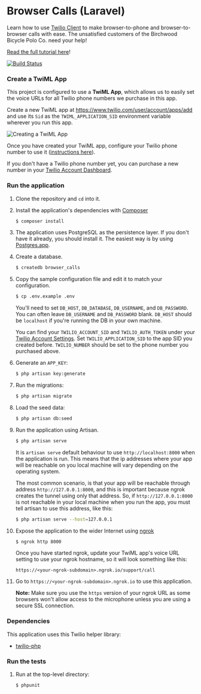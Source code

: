 # Browser Calls (Laravel)

Learn how to use [Twilio Client](https://www.twilio.com/client) to
make browser-to-phone and browser-to-browser calls with ease. The
unsatisfied customers of the Birchwood Bicycle Polo Co. need your
help!

[Read the full tutorial here](https://www.twilio.com/docs/tutorials/walkthrough/browser-calls/php/laravel)!

[![Build Status](https://travis-ci.org/TwilioDevEd/browser-calls-laravel.svg?branch=master)](https://travis-ci.org/TwilioDevEd/browser-calls-laravel)

### Create a TwiML App

This project is configured to use a **TwiML App**, which allows us to easily set the voice URLs for all Twilio phone numbers we purchase in this app.

Create a new TwiML app at https://www.twilio.com/user/account/apps/add and use its `Sid` as the `TWIML_APPLICATION_SID` environment variable wherever you run this app.

![Creating a TwiML App](http://howtodocs.s3.amazonaws.com/call-tracking-twiml-app.gif)

Once you have created your TwiML app, configure your Twilio phone number to use it ([instructions here](https://www.twilio.com/help/faq/twilio-client/how-do-i-create-a-twiml-app)).

If you don't have a Twilio phone number yet, you can purchase a new number in your [Twilio Account Dashboard](https://www.twilio.com/user/account/phone-numbers/incoming).

### Run the application

1. Clone the repository and `cd` into it.
1. Install the application's dependencies with [Composer](https://getcomposer.org/)

   ```bash
   $ composer install
   ```
1. The application uses PostgreSQL as the persistence layer. If you
   don't have it already, you should install it. The easiest way is by
   using [Postgres.app](http://postgresapp.com/).
1. Create a database.

   ```bash
   $ createdb browser_calls
   ```
1. Copy the sample configuration file and edit it to match your configuration.

    ```bash
    $ cp .env.example .env
    ```

   You'll need to set `DB_HOST`, `DB_DATABASE`, `DB_USERNAME`, and
   `DB_PASSWORD`. You can often leave `DB_USERNAME` and `DB_PASSWORD`
   blank. `DB_HOST` should be `localhost` if you're running the DB in
   your own machine.

   You can find your `TWILIO_ACCOUNT_SID` and `TWILIO_AUTH_TOKEN` under
   your
   [Twilio Account Settings](https://www.twilio.com/user/account/settings). Set
   `TWILIO_APPLICATION_SID` to the app SID you created
   before. `TWILIO_NUMBER` should be set to the phone number you
   purchased above.

1. Generate an `APP_KEY`:

   ```bash
   $ php artisan key:generate
   ```
1. Run the migrations:

   ```bash
   $ php artisan migrate
   ```
1. Load the seed data:

   ```bash
   $ php artisan db:seed
   ```
1. Run the application using Artisan.

   ```bash
   $ php artisan serve
   ```

   It is `artisan serve` default behaviour to use `http://localhost:8000`
   when
   the application is run. This means that the ip addresses where your
   app will be reachable on you local machine will vary depending on the
   operating system.

   The most common scenario, is that your app will be reachable through
   address `http://127.0.0.1:8000`, and this is important because ngrok
   creates the tunnel using only that address. So, if `http://127.0.0.1:8000`
   is not reachable in your local machine when you run the app, you must
   tell artisan to use this address, like this:

   ```bash
   $ php artisan serve --host=127.0.0.1
   ```

1. Expose the application to the wider Internet using [ngrok](https://ngrok.com/)

   ```bash
   $ ngrok http 8000
   ```
   Once you have started ngrok, update your TwiML app's voice URL
   setting to use your ngrok hostname, so it will look something like
   this:

   ```
   https://<your-ngrok-subdomain>.ngrok.io/support/call
   ```

1. Go to `https://<your-ngrok-subdomain>.ngrok.io` to use this application.

   __Note:__ Make sure you use the `https` version of your ngrok URL as some
   browsers won't allow access to the microphone unless you are using a secure
   SSL connection.

### Dependencies

This application uses this Twilio helper library:
* [twilio-php](https://github.com/twilio/twilio-php)

### Run the tests

1. Run at the top-level directory:

   ```bash
   $ phpunit
   ```
